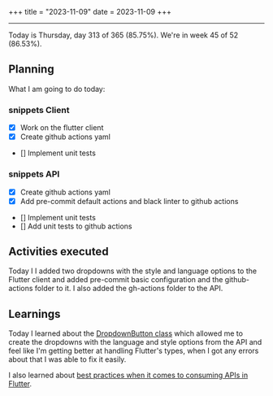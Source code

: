 +++
title = "2023-11-09"
date = 2023-11-09
+++

---

Today is Thursday, day 313 of 365 (85.75%). We're in week 45 of 52 (86.53%).

## Planning

What I am going to do today:

### snippets Client
- [x] Work on the flutter client
- [x] Create github actions yaml
- [] Implement unit tests

### snippets API
- [x] Create github actions yaml
- [x] Add pre-commit default actions and black linter to github actions
- [] Implement unit tests
- [] Add unit tests to github actions

## Activities executed

Today I I added two dropdowns with the style and language options to the Flutter client and added pre-commit basic configuration and the github-actions folder to it. I also added the gh-actions folder to the API.

## Learnings

Today I learned about the [DropdownButton class](https://api.flutter.dev/flutter/material/DropdownButton-class.html?v=1.0.22&gclid=Cj0KCQiAo7KqBhDhARIsAKhZ4uj_sxFdzwUVYsPfwzXsSkOBewspfYZ8JSd050ACIO-fINXfmvFo1SwaAkkOEALw_wcB&gclsrc=aw.ds) which allowed me to create the dropdowns with the language and style options from the API and feel like I'm getting better at handling Flutter's types, when I got any errors about that I was able to fix it easily.

I also learned about [best practices when it comes to consuming APIs in Flutter](https://www.section.io/engineering-education/consuming-apis-in-flutter/).
